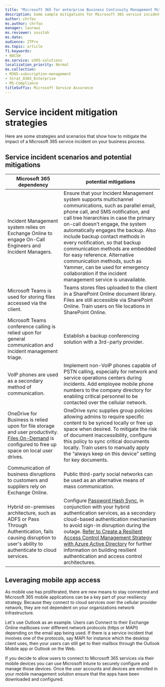 ```yaml
---
title: "Microsoft 365 for enterprise Business Continuity Management Mitigations"
description: Some sample mitigations for Microsoft 365 service incident scenarios. 
author: chrfox
ms.author: chrfox
manager: laurawi
ms.reviewer: sosstah
ms.date: 
audience: ITPro
ms.topic: article
f1.keywords:
- NOCSH
ms.service: o365-solutions
localization_priority: Normal
ms.collection: 
- M365-subscription-management
- Strat_O365_Enterprise
- MS-Compliance
titleSuffix: Microsoft Service Assurance
---
```


# Service incident mitigation strategies

Here are some strategies and scenarios that show how to mitigate the impact of a Microsoft 365 service incident on your business process.

## Service incident scenarios and potential mitigations

|Microsoft 365 dependency|potential mitigations|
|---------|---------|
|Incident Management system relies on Exchange Online to engage On-Call Engineers and Incident Managers.|Ensure that your Incident Management system supports multichannel communications, such as parallel email, phone call, and SMS notification, and call tree hierarchies in case the primary on-call doesn't engage, the system automatically engages the backup. Also include backup contact methods in every notification, so that backup communication methods are embedded for easy reference. Alternative communication methods, such as Yammer, can be used for emergency collaboration if the incident management service is unavailable.|
|Microsoft Teams is used for storing files accessed via the client.|Teams stores files uploaded to the client in a SharePoint Online document library. Files are still accessible via SharePoint Online. Train users on file locations in SharePoint Online.|
|Microsoft Teams conference calling is relied upon for general communication and incident management triage.|Establish a backup conferencing solution with a 3rd-party provider.|
|VoIP phones are used as a secondary method of communication.|Implement non-VoIP phones capable of PSTN calling, especially for network and service operations centers during incidents. Add employee mobile phone numbers to the company directory for enabling critical personnel to be contacted over the cellular network.|
|OneDrive for Business is relied upon for file storage and user productivity. [Files On-Demand](https://techcommunity.microsoft.com/t5/Microsoft-OneDrive-Blog/OneDrive-Files-On-Demand-For-The-Enterprise/ba-p/117234) is configured to free up space on local user drives.|OneDrive sync supplies group policies allowing admins to require specific content to be synced locally or free up space when desired. To mitigate the risk of document inaccessibility, configure this policy to sync critical documents locally. Train users to manually apply the “always keep on this device” setting for key documents.|
|Communication of business disruptions to customers and suppliers rely on Exchange Online.|Public third-party social networks can be used as an alternative means of mass communication.
|Hybrid on-premises architecture, such as ADFS or Pass Through Authentication, fails causing disruption to user's ability to authenticate to cloud services.|Configure [Password Hash Sync](https://docs.microsoft.com/azure/active-directory/authentication/concept-resilient-controls#deploy-password-hash-sync-even-if-you-are-federated-or-use-pass-through-authentication), in conjunction with your hybrid authentication services, as a secondary cloud-based authentication mechanism to avoid sign-in disruption during the outage. [Refer to Create a Resilient Access Control Management Strategy with Azure Active Directory](https://docs.microsoft.com/azure/active-directory/authentication/concept-resilient-controls) for further information on building resilient authentication and access control architectures.|  

## Leveraging mobile app access

As mobile use has proliferated, there are new means to stay connected and Microsoft 365 mobile applications can be a key part of your resiliency strategy. Because they connect to cloud services over the cellular provider network, they are not dependent on your organizations network infrastructure.

Let's use Outlook as an example. Users can Connect to their Exchange Online mailboxes over different network protocols (https or MAPI) depending on the email app being used. If there is a service incident that involves one of the protocols, say MAPI for instance which the desktop client uses, then your users can still get to their mailbox through the Outlook Mobile app or Outlook on the Web.
  
If you decide to allow users to connect to Microsoft 365 services via their mobile devices you can use Microsoft Intune to securely configure and manage those devices. Once the user accounts and devices are enrolled in your mobile management solution ensure that the apps have been downloaded and configured.
